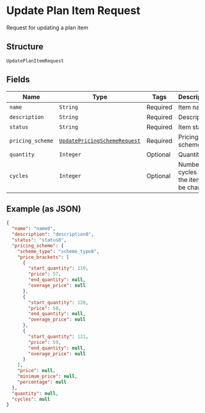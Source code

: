 
# Update Plan Item Request

Request for updating a plan item

## Structure

`UpdatePlanItemRequest`

## Fields

| Name | Type | Tags | Description |
|  --- | --- | --- | --- |
| `name` | `String` | Required | Item name |
| `description` | `String` | Required | Description |
| `status` | `String` | Required | Item status |
| `pricing_scheme` | [`UpdatePricingSchemeRequest`](../../doc/models/update-pricing-scheme-request.md) | Required | Pricing scheme |
| `quantity` | `Integer` | Optional | Quantity |
| `cycles` | `Integer` | Optional | Number of cycles that the item will be charged |

## Example (as JSON)

```json
{
  "name": "name0",
  "description": "description0",
  "status": "status8",
  "pricing_scheme": {
    "scheme_type": "scheme_type8",
    "price_brackets": [
      {
        "start_quantity": 119,
        "price": 57,
        "end_quantity": null,
        "overage_price": null
      },
      {
        "start_quantity": 120,
        "price": 58,
        "end_quantity": null,
        "overage_price": null
      },
      {
        "start_quantity": 121,
        "price": 59,
        "end_quantity": null,
        "overage_price": null
      }
    ],
    "price": null,
    "minimum_price": null,
    "percentage": null
  },
  "quantity": null,
  "cycles": null
}
```

